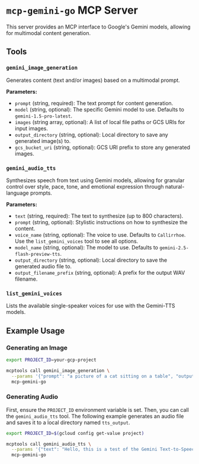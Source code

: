 # `mcp-gemini-go` MCP Server

This server provides an MCP interface to Google's Gemini models, allowing for multimodal content generation.

## Tools

### `gemini_image_generation`

Generates content (text and/or images) based on a multimodal prompt.

**Parameters:**

- `prompt` (string, required): The text prompt for content generation.
- `model` (string, optional): The specific Gemini model to use. Defaults to `gemini-1.5-pro-latest`.
- `images` (string array, optional): A list of local file paths or GCS URIs for input images.
- `output_directory` (string, optional): Local directory to save any generated image(s) to.
- `gcs_bucket_uri` (string, optional): GCS URI prefix to store any generated images.

### `gemini_audio_tts`

Synthesizes speech from text using Gemini models, allowing for granular control over style, pace, tone, and emotional expression through natural-language prompts.

**Parameters:**

- `text` (string, required): The text to synthesize (up to 800 characters).
- `prompt` (string, optional): Stylistic instructions on how to synthesize the content.
- `voice_name` (string, optional): The voice to use. Defaults to `Callirrhoe`. Use the `list_gemini_voices` tool to see all options.
- `model_name` (string, optional): The model to use. Defaults to `gemini-2.5-flash-preview-tts`.
- `output_directory` (string, optional): Local directory to save the generated audio file to.
- `output_filename_prefix` (string, optional): A prefix for the output WAV filename.

### `list_gemini_voices`

Lists the available single-speaker voices for use with the Gemini-TTS models.

## Example Usage

### Generating an Image

```bash
export PROJECT_ID=your-gcp-project

mcptools call gemini_image_generation \
  --params '{"prompt": "a picture of a cat sitting on a table", "output_directory": "./output"}' \
  mcp-gemini-go
```

### Generating Audio

First, ensure the `PROJECT_ID` environment variable is set. Then, you can call the `gemini_audio_tts` tool. The following example generates an audio file and saves it to a local directory named `tts_output`.

```bash
export PROJECT_ID=$(gcloud config get-value project)

mcptools call gemini_audio_tts \
  --params '{"text": "Hello, this is a test of the Gemini Text-to-Speech API.", "output_directory": "./tts_output"}' \
  mcp-gemini-go
```
